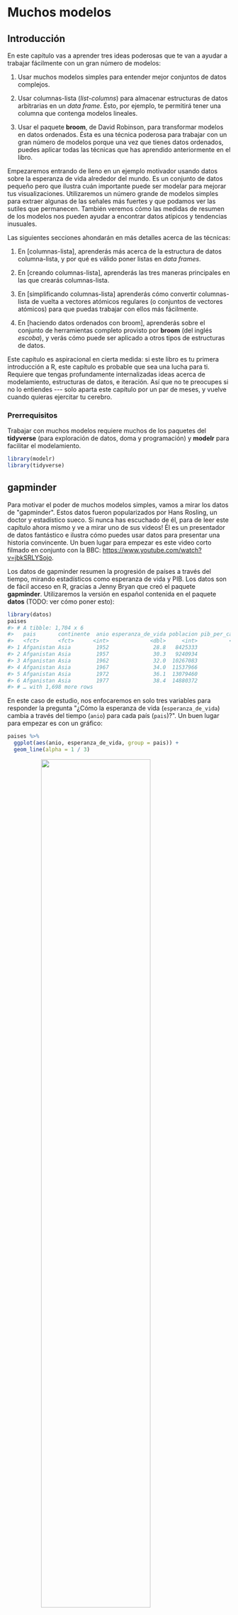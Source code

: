 
# Muchos modelos

## Introducción

En este capítulo vas a aprender tres ideas poderosas que te van a ayudar a trabajar fácilmente con un gran número de modelos:

1.  Usar muchos modelos simples para entender mejor conjuntos de datos complejos.

1.  Usar columnas-lista (_list-columns_) para almacenar estructuras de datos arbitrarias en un _data frame_.
    Ésto, por ejemplo, te permitirá tener una columna que contenga modelos lineales.
   
1.  Usar el paquete __broom__, de David Robinson, para transformar modelos en datos ordenados.
    Ésta es una técnica poderosa para trabajar con un gran número de modelos
    porque una vez que tienes datos ordenados, puedes aplicar todas las técnicas que 
    has aprendido anteriormente en el libro.

Empezaremos entrando de lleno en un ejemplo motivador usando datos sobre la esperanza de vida alrededor del mundo. Es un conjunto de datos pequeño pero que ilustra cuán importante puede ser modelar para mejorar tus visualizaciones. Utilizaremos un número grande de modelos simples para extraer algunas de las señales más fuertes y que podamos ver las sutiles que permanecen. También veremos cómo las medidas de resumen de los modelos nos pueden ayudar a encontrar datos atípicos y tendencias inusuales.

Las siguientes secciones ahondarán en más detalles acerca de las técnicas:

1. En [columnas-lista], aprenderás más acerca de la estructura de datos columna-lista,
   y por qué es válido poner listas en _data frames_.
   
1. En [creando columnas-lista], aprenderás las tres maneras principales en las que 
   crearás columnas-lista.
   
1. En [simplificando columnas-lista] aprenderás cómo convertir columnas-lista de vuelta
   a vectores atómicos regulares (o conjuntos de vectores atómicos) para que puedas trabajar
   con ellos más fácilmente.
   
1. En [haciendo datos ordenados con broom], aprenderás sobre el conjunto de herramientas completo
   provisto por __broom__ (del inglés _escoba_), y verás cómo puede ser aplicado a otros tipos de 
   estructuras de datos.

Este capítulo es aspiracional en cierta medida: si este libro es tu primera introducción a R, este capítulo es probable que sea una lucha para ti. Requiere que tengas profundamente internalizadas ideas acerca de modelamiento, estructuras de datos, e iteración. Así que no te preocupes si no lo entiendes --- solo aparta este capítulo por un par de meses, y vuelve cuando quieras ejercitar tu cerebro.

### Prerrequisitos

Trabajar con muchos modelos requiere muchos de los paquetes del __tidyverse__ (para exploración de datos, doma y programación) y __modelr__ para facilitar el modelamiento.


```r
library(modelr)
library(tidyverse)
```

## gapminder

Para motivar el poder de muchos modelos simples, vamos a mirar los datos de "gapminder". Estos datos fueron popularizados por Hans Rosling, un doctor y estadístico sueco. Si nunca has escuchado de él, para de leer este capítulo ahora mismo y ve a mirar uno de sus videos! Él es un presentador de datos fantástico e ilustra cómo puedes usar datos para presentar una historia convincente. Un buen lugar para empezar es este video corto filmado en conjunto con la BBC: <https://www.youtube.com/watch?v=jbkSRLYSojo>.

Los datos de gapminder resumen la progresión de países a través del tiempo, mirando estadísticos como esperanza de vida y PIB. Los datos son de fácil acceso en R, gracias a Jenny Bryan que creó el paquete __gapminder__. Utilizaremos la versión en español contenida en el paquete __datos__ (TODO: ver cómo poner esto):


```r
library(datos)
paises
#> # A tibble: 1,704 x 6
#>   pais       continente  anio esperanza_de_vida poblacion pib_per_capita
#>   <fct>      <fct>      <int>             <dbl>     <int>          <dbl>
#> 1 Afganistan Asia        1952              28.8   8425333           779.
#> 2 Afganistan Asia        1957              30.3   9240934           821.
#> 3 Afganistan Asia        1962              32.0  10267083           853.
#> 4 Afganistan Asia        1967              34.0  11537966           836.
#> 5 Afganistan Asia        1972              36.1  13079460           740.
#> 6 Afganistan Asia        1977              38.4  14880372           786.
#> # … with 1,698 more rows
```

En este caso de estudio, nos enfocaremos en solo tres variables para responder la pregunta "¿Cómo la esperanza de vida (`esperanza_de_vida`) cambia a través del tiempo (`anio`) para cada país (`pais`)?". Un buen lugar para empezar es con un gráfico:


```r
paises %>%
  ggplot(aes(anio, esperanza_de_vida, group = pais)) +
  geom_line(alpha = 1 / 3)
```

<img src="model-many_files/figure-html/unnamed-chunk-3-1.png" width="70%" style="display: block; margin: auto;" />

Es un conjunto de datos pequeño: solo tiene ~1,700 observaciones y 3 variables. Pero aún así es difícil ver qué está pasando! En general, parece que la esperanza de vida ha estado mejorando en forma constante. Sin embargo, si miras de cerca, puedes notar algunos países que no siguen este patrón. ¿Cómo podemos hacer que esos países se vean más fácilmente?

Una forma es usar el mismo enfoque que en el último capítulo: hay una señal fuerte (en general crecimiento lineal) que hace difícil ver tendencias más sutiles. Separaremos estos factores estimando un modelo con una tendencia lineal. El modelo captura el crecimiento estable en el tiempo, y los residuos mostrarán lo que queda fuera.

Ya sabes cómo hacer eso si tenemos un solo país:


```r
nz <- filter(paises, pais == "Nueva Zelandia")
nz %>%
  ggplot(aes(anio, esperanza_de_vida)) +
  geom_line() +
  ggtitle("Datos completos = ")

nz_mod <- lm(esperanza_de_vida ~ anio, data = nz)
nz %>%
  add_predictions(nz_mod) %>%
  ggplot(aes(anio, pred)) +
  geom_line() +
  ggtitle("Tendencia lineal + ")

nz %>%
  add_residuals(nz_mod) %>%
  ggplot(aes(anio, resid)) +
  geom_hline(yintercept = 0, colour = "white", size = 3) +
  geom_line() +
  ggtitle("Patrón restante")
```

<img src="model-many_files/figure-html/unnamed-chunk-4-1.png" width="33%" /><img src="model-many_files/figure-html/unnamed-chunk-4-2.png" width="33%" /><img src="model-many_files/figure-html/unnamed-chunk-4-3.png" width="33%" />

¿Cómo podemos ajustar fácilmente ese modelo para cada país?

### Datos anidados

Te puedes imaginar copiando y pegando ese código múltiples veces; pero ya has aprendido una mejor forma! Extrae el código en común con una función y repítelo usando una función map (TODO: no me queda claro que tenga sentido poner que el nombre de esta función venga del inglés, y no sé si ponerla en cursiva) de __purrr__. Este problema se estructura un poco diferente respecto a lo que has visto antes. En lugar de repetir una acción por cada variable, queremos repetirla para cada país, un subconjunto de filas. Para hacer eso, necesitamos una nueva estructura de datos: el __*data frame* anidado__ (_nested data frame_). Para crear un _data frame_ anidado empezamos con un _data frame_ agrupado, y lo "anidamos":


```r
por_pais <- paises %>%
  group_by(pais, continente) %>%
  nest()

por_pais
#> # A tibble: 142 x 3
#>   pais       continente data             
#>   <fct>      <fct>      <list>           
#> 1 Afganistan Asia       <tibble [12 × 4]>
#> 2 Albania    Europa     <tibble [12 × 4]>
#> 3 Argelia    Africa     <tibble [12 × 4]>
#> 4 Angola     Africa     <tibble [12 × 4]>
#> 5 Argentina  Americas   <tibble [12 × 4]>
#> 6 Australia  Oceania    <tibble [12 × 4]>
#> # … with 136 more rows
```

(Estoy haciendo un poco de trampa agrupando por `continente` y `pais` al mismo tiempo. Dado el `pais`, `continente` es fijo, así que no agrega ningún grupo más, pero es una forma fácil de llevarnos una variable adicional para el camino.)

Ésto crea un _data frame_ que tiene una fila por grupo (por país), y una columna bastante inusual: `data`. `data` es una lista de _data frames_ (o _tibbles_, para ser precisos). Esto parece una idea un poco loca: tenemos un _data frame_ con una columna que es una lista de otros _data frames_! Explicaré brevemente por qué pienso que es una buena idea.

La columna `data` es un poco difícil de examinar porque es una lista moderadamente complicada, y todavía estamos trabajando para tener buenas herramientas para explorar estos objetos. Desafortunadamente usar `str()` no es recomendable porque usualmente producirá un _output_ (salida de código) muy extenso. Pero si extraes un solo elemento de la columna `data` verás que contiene todos los datos para ese país (en este caso, Afganistán).


```r
por_pais$data[[1]]
#> # A tibble: 12 x 4
#>    anio esperanza_de_vida poblacion pib_per_capita
#>   <int>             <dbl>     <int>          <dbl>
#> 1  1952              28.8   8425333           779.
#> 2  1957              30.3   9240934           821.
#> 3  1962              32.0  10267083           853.
#> 4  1967              34.0  11537966           836.
#> 5  1972              36.1  13079460           740.
#> 6  1977              38.4  14880372           786.
#> # … with 6 more rows
```

Nota la diferencia entre un _data frame_ agrupado estándar y un _data frame_ anidado: en un _data frame_ agrupado, cada fila es una observación; en un _data frame_ anidado, cada fila es un grupo. Otra forma de pensar en un conjunto de datos anidado es que ahora tenemos una meta-observación: una fila que representa todo el transcurso de tiempo para un país, en lugar de solo un punto en el tiempo.

### Columnas-lista

Ahora que tenemos nuestro _data frame_ anidado, estamos en una buena posición para ajustar algunos modelos. Tenemos una función para ajustar modelos:


```r
modelo_pais <- function(df) {
  lm(esperanza_de_vida ~ anio, data = df)
}
```

Y queremos aplicarlo a cada _data frame_. Los _data frames_ están en una lista, así que podemos usar `purrr::map()` para aplicar `modelo_pais` a cada elemento:


```r
modelos <- map(por_pais$data, modelo_pais)
```

Sin embargo, en lugar de dejar la lista de modelos como un objeto suelto, creo que es mejor almacenarlo como una columna en el _data frame_ `por_pais`. Almacenar objetos relacionados en columnas es una parte clave del valor de los _data frames_, y por eso pienso que las columnas-lista son tan buena idea. En el transcurso de nuetro trabajo con estos países, vamos a tener muchas listas donde tenemos un elemento por país. ¿Por qué no almacenarlos todos juntos en un _data frame_?

En otras palabras, en lugar de crear un nuevo objeto en el entorno global, vamos a crear una nueva variable en el _data frame_ `por_pais`. Ese es un trabajo para `dplyr::mutate()`:


```r
por_pais <- por_pais %>%
  mutate(modelo = map(data, modelo_pais))
por_pais
#> # A tibble: 142 x 4
#>   pais       continente data              modelo  
#>   <fct>      <fct>      <list>            <list>  
#> 1 Afganistan Asia       <tibble [12 × 4]> <S3: lm>
#> 2 Albania    Europa     <tibble [12 × 4]> <S3: lm>
#> 3 Argelia    Africa     <tibble [12 × 4]> <S3: lm>
#> 4 Angola     Africa     <tibble [12 × 4]> <S3: lm>
#> 5 Argentina  Americas   <tibble [12 × 4]> <S3: lm>
#> 6 Australia  Oceania    <tibble [12 × 4]> <S3: lm>
#> # … with 136 more rows
```

Esto tiene una gran ventaja: como todos los objetos relacionados están almacenados juntos, no necesitas manualmente mantenerlos sincronizados cuando filtras o reordenas. La semántica del _data frame_ se ocupa de esto por ti:


```r
por_pais %>%
  filter(continente == "Europa")
#> # A tibble: 30 x 4
#>   pais                 continente data              modelo  
#>   <fct>                <fct>      <list>            <list>  
#> 1 Albania              Europa     <tibble [12 × 4]> <S3: lm>
#> 2 Austria              Europa     <tibble [12 × 4]> <S3: lm>
#> 3 Belgica              Europa     <tibble [12 × 4]> <S3: lm>
#> 4 Bosnia y Herzegovina Europa     <tibble [12 × 4]> <S3: lm>
#> 5 Bulgaria             Europa     <tibble [12 × 4]> <S3: lm>
#> 6 Croacia              Europa     <tibble [12 × 4]> <S3: lm>
#> # … with 24 more rows
por_pais %>%
  arrange(continente, pais)
#> # A tibble: 142 x 4
#>   pais         continente data              modelo  
#>   <fct>        <fct>      <list>            <list>  
#> 1 Argelia      Africa     <tibble [12 × 4]> <S3: lm>
#> 2 Angola       Africa     <tibble [12 × 4]> <S3: lm>
#> 3 Benin        Africa     <tibble [12 × 4]> <S3: lm>
#> 4 Botswana     Africa     <tibble [12 × 4]> <S3: lm>
#> 5 Burkina Faso Africa     <tibble [12 × 4]> <S3: lm>
#> 6 Burundi      Africa     <tibble [12 × 4]> <S3: lm>
#> # … with 136 more rows
```

Si tu lista de _data frames_ y lista de modelos fueran objetos separados, tienes (TODO: acá usaría "tendrías" pero no es lo que usa el original) que acordarte de que cuando reordenas o seleccionas un subconjunto de un vector, necesitas reordenar o seleccionar el subconjunto de todos los demás para mantenerlos sincronizados. Si te olvidas, tu código va a seguir funcionando, pero va a devolver la respuesta equivocada!

### Desanidando

Previamente calculamos los residuos de un único modelo con un conjunto de datos también único. Ahora tenemos 142 _data frames_ y 142 modelos. Para calcular los residuos, necesitamos llamar a la función `add_residuals()` (del inglés _adicionar residuos_) con cada par modelo-datos:


```r
por_pais <- por_pais %>%
  mutate(
    residuos = map2(data, modelo, add_residuals)
  )
por_pais
#> # A tibble: 142 x 5
#>   pais       continente data              modelo   residuos         
#>   <fct>      <fct>      <list>            <list>   <list>           
#> 1 Afganistan Asia       <tibble [12 × 4]> <S3: lm> <tibble [12 × 5]>
#> 2 Albania    Europa     <tibble [12 × 4]> <S3: lm> <tibble [12 × 5]>
#> 3 Argelia    Africa     <tibble [12 × 4]> <S3: lm> <tibble [12 × 5]>
#> 4 Angola     Africa     <tibble [12 × 4]> <S3: lm> <tibble [12 × 5]>
#> 5 Argentina  Americas   <tibble [12 × 4]> <S3: lm> <tibble [12 × 5]>
#> 6 Australia  Oceania    <tibble [12 × 4]> <S3: lm> <tibble [12 × 5]>
#> # … with 136 more rows
```

¿Pero cómo puedes graficar una lista de _data frames_? En lugar de luchar para contestar esa pregunta, transformemos la lista de _data frames_ de vuelta en un _data frame_ regular. Previamente usamos `nest()` (del inglés _anidar_) para transformar un _data frame_ regular en uno anidado, y ahora desanidamos con `unnest()`:


```r
residuos <- unnest(por_pais, residuos)
residuos
#> # A tibble: 1,704 x 7
#>   pais   continente  anio esperanza_de_vi… poblacion pib_per_capita   resid
#>   <fct>  <fct>      <int>            <dbl>     <int>          <dbl>   <dbl>
#> 1 Afgan… Asia        1952             28.8   8425333           779. -1.11  
#> 2 Afgan… Asia        1957             30.3   9240934           821. -0.952 
#> 3 Afgan… Asia        1962             32.0  10267083           853. -0.664 
#> 4 Afgan… Asia        1967             34.0  11537966           836. -0.0172
#> 5 Afgan… Asia        1972             36.1  13079460           740.  0.674 
#> 6 Afgan… Asia        1977             38.4  14880372           786.  1.65  
#> # … with 1,698 more rows
```

Nota que cada columna regular está repetida una vez por cada fila en la columna anidada. 

Ahora tenemos un _data frame_ regular, podemos graficar los residuos:


```r
residuos %>%
  ggplot(aes(anio, resid)) +
  geom_line(aes(group = pais), alpha = 1 / 3) +
  geom_smooth(se = FALSE)
#> `geom_smooth()` using method = 'gam' and formula 'y ~ s(x, bs = "cs")'
```

<img src="model-many_files/figure-html/unnamed-chunk-13-1.png" width="70%" style="display: block; margin: auto;" />

Separar facetas por continente es particularmente revelador:
 

```r
residuos %>%
  ggplot(aes(anio, resid, group = pais)) +
  geom_line(alpha = 1 / 3) +
  facet_wrap(~ continente)
```

<img src="model-many_files/figure-html/unnamed-chunk-14-1.png" width="70%" style="display: block; margin: auto;" />

Parece que hemos perdido algunos patrones suaves. También hay algo interesante pasando en África: vemos algunos residuos muy grandes lo que sugiere que nuestro modelo no está ajustando muy bien. Exploraremos más eso en la próxima sección, atacando el problema desde un ángulo un poco diferente.

### Calidad del modelo

En lugar de examinar los residuos del modelo, podríamos examinar algunas medidas generales de la calidad del modelo. Aprendiste cómo calcular algunas medidas específicas en el capítulo anterior. Aquí mostraremos un enfoque diferente usando el paquete __broom__. El paquete __broom__ provee un conjunto de funciones generales para transformar modelos en datos ordenados. Aquí utilizaremos `broom::glance()` (del inglés _vistazo_) para extraer algunas métricas de la calidad del modelo. Si lo aplicamos a un modelo, obtenemos un _data frame_ con una única fila:


```r
broom::glance(nz_mod)
#> # A tibble: 1 x 11
#>   r.squared adj.r.squared sigma statistic p.value    df logLik   AIC   BIC
#>       <dbl>         <dbl> <dbl>     <dbl>   <dbl> <int>  <dbl> <dbl> <dbl>
#> 1     0.954         0.949 0.804      205. 5.41e-8     2  -13.3  32.6  34.1
#> # … with 2 more variables: deviance <dbl>, df.residual <int>
```

Podemos usar `mutate()` y `unnest()` para crear un _data frame_ con una fila por cada país:


```r
por_pais %>%
  mutate(glance = map(modelo, broom::glance)) %>%
  unnest(glance)
#> # A tibble: 142 x 16
#>   pais  continente data  modelo residuos r.squared adj.r.squared sigma
#>   <fct> <fct>      <lis> <list> <list>       <dbl>         <dbl> <dbl>
#> 1 Afga… Asia       <tib… <S3: … <tibble…     0.948         0.942 1.22 
#> 2 Alba… Europa     <tib… <S3: … <tibble…     0.911         0.902 1.98 
#> 3 Arge… Africa     <tib… <S3: … <tibble…     0.985         0.984 1.32 
#> 4 Ango… Africa     <tib… <S3: … <tibble…     0.888         0.877 1.41 
#> 5 Arge… Americas   <tib… <S3: … <tibble…     0.996         0.995 0.292
#> 6 Aust… Oceania    <tib… <S3: … <tibble…     0.980         0.978 0.621
#> # … with 136 more rows, and 8 more variables: statistic <dbl>,
#> #   p.value <dbl>, df <int>, logLik <dbl>, AIC <dbl>, BIC <dbl>,
#> #   deviance <dbl>, df.residual <int>
```

Este no es exactamente el _output_ que queremos, porque aún incluye todas las columnas que son una lista. Éste es el comportamiento por defecto cuando `unnest()` trabaja sobre _data frames_ con una única fila. Para suprimir esas columnas usamos `.drop = TRUE` (`drop`  — del inglés _descartar_):


```r
glance <- por_pais %>%
  mutate(glance = map(modelo, broom::glance)) %>%
  unnest(glance, .drop = TRUE)
glance
#> # A tibble: 142 x 13
#>   pais  continente r.squared adj.r.squared sigma statistic  p.value    df
#>   <fct> <fct>          <dbl>         <dbl> <dbl>     <dbl>    <dbl> <int>
#> 1 Afga… Asia           0.948         0.942 1.22      181.  9.84e- 8     2
#> 2 Alba… Europa         0.911         0.902 1.98      102.  1.46e- 6     2
#> 3 Arge… Africa         0.985         0.984 1.32      662.  1.81e-10     2
#> 4 Ango… Africa         0.888         0.877 1.41       79.1 4.59e- 6     2
#> 5 Arge… Americas       0.996         0.995 0.292    2246.  4.22e-13     2
#> 6 Aust… Oceania        0.980         0.978 0.621     481.  8.67e-10     2
#> # … with 136 more rows, and 5 more variables: logLik <dbl>, AIC <dbl>,
#> #   BIC <dbl>, deviance <dbl>, df.residual <int>
```

(Presta atención a las variables que no se imprimieron: hay mucha información útil allí.)

Con este _data frame_, podemos empezar a buscar modelos que no se ajustan bien:


```r
glance %>%
  arrange(r.squared)
#> # A tibble: 142 x 13
#>   pais  continente r.squared adj.r.squared sigma statistic p.value    df
#>   <fct> <fct>          <dbl>         <dbl> <dbl>     <dbl>   <dbl> <int>
#> 1 Ruan… Africa        0.0172      -0.0811   6.56     0.175   0.685     2
#> 2 Bots… Africa        0.0340      -0.0626   6.11     0.352   0.566     2
#> 3 Zimb… Africa        0.0562      -0.0381   7.21     0.596   0.458     2
#> 4 Zamb… Africa        0.0598      -0.0342   4.53     0.636   0.444     2
#> 5 Swaz… Africa        0.0682      -0.0250   6.64     0.732   0.412     2
#> 6 Leso… Africa        0.0849      -0.00666  5.93     0.927   0.358     2
#> # … with 136 more rows, and 5 more variables: logLik <dbl>, AIC <dbl>,
#> #   BIC <dbl>, deviance <dbl>, df.residual <int>
```

Los peores modelos parecen estar todos en África. Vamos a chequear ésto con un gráfico. Tenemos un número relativamente chico de observaciones y una variable discreta, así que `geom_jitter()` (TODO: en inglés jitter es temblar o algo similar, pero no sé si estaría bien poner acá eso porque no es exactamente eso...) es efectiva:


```r
glance %>%
  ggplot(aes(continente, r.squared)) +
  geom_jitter(width = 0.5)
```

<img src="model-many_files/figure-html/unnamed-chunk-19-1.png" width="70%" style="display: block; margin: auto;" />

Podríamos quitar los países con un $R^2$ particularmente malo y graficar los datos:


```r
mal_ajuste <- filter(glance, r.squared < 0.25)

paises %>%
  semi_join(mal_ajuste, by = "pais") %>%
  ggplot(aes(anio, esperanza_de_vida, colour = pais)) +
  geom_line()
```

<img src="model-many_files/figure-html/unnamed-chunk-20-1.png" width="70%" style="display: block; margin: auto;" />

Vemos dos efectos principales aquí: las tragedias de la epidemia de VIH/SIDA y el genocidio de Ruanda.

### Ejercicios

1.  Una tendencia lineal parece ser demasiado simple para la tendencia general.
    ¿Puedes hacerlo mejor con un polinomio cuadrático? ¿Cómo puedes interpretar
    el coeficiente del término cuadrático? (Pista: puedes querer transformar
    `year` para que tenga media cero.)

1.  Explora otros métodos para visualizar la distribución del $R^2$ por
    continente. Puedes querer probar el paquete __ggbeeswarm__, que provee 
    métodos similares para evitar superposiciones como jitter, pero usa métodos
    determinísticos.

1.  Para crear el último gráfico (mostrando los datos para los países con los
    peores ajustes del modelo), precisamos dos pasos: creamos un _data frame_ con
    una fila por país y después hicimos un _semi-join_ (del inglés _semi juntar_) (TODO: deberíamos aclarar algo?) al conjunto de datos original.
    Es posible evitar este _join_ si usamos `unnest()` en lugar de 
    `unnest(.drop = TRUE)`. ¿Cómo?

## Columnas-lista

Ahora que has visto un flujo de trabajo básico para manejar muchos modelos, vamos a sumergirnos en algunos detalles. En esta sección, exploraremos en más detalle la estructura de datos columna-lista. Solo recientemente es que he comenzado a apreciar realmente la idea de la columna-lista. Esta estructura está implícita en la definición de _data frame_: un _data frame_ es una lista nombrada de vectores de igual largo. Una lista es un vector, así que siempre ha sido legítimo usar una lista como una columna de un _data frame_. Sin embargo, R base no hace las cosas fáciles para crear columnas-lista, y `data.frame()` trata a la lista como una lista de columnas:


```r
data.frame(x = list(1:3, 3:5))
#>   x.1.3 x.3.5
#> 1     1     3
#> 2     2     4
#> 3     3     5
```

Puedes prevenir que `data.frame()` haga esto con `I()`, pero el resultado no se imprime particularmente bien:


```r
data.frame(
  x = I(list(1:3, 3:5)),
  y = c("1, 2", "3, 4, 5")
)
#>         x       y
#> 1 1, 2, 3    1, 2
#> 2 3, 4, 5 3, 4, 5
```

_Tibble_ mitiga este problema siendo más perezoso (TODO: lazier) (`tibble()` no modifica sus _inputs_) y proporcionando un mejor método de impresión:


```r
tibble(
  x = list(1:3, 3:5),
  y = c("1, 2", "3, 4, 5")
)
#> # A tibble: 2 x 2
#>   x         y      
#>   <list>    <chr>  
#> 1 <int [3]> 1, 2   
#> 2 <int [3]> 3, 4, 5
```

Es incluso más fácil con `tribble()` ya que automáticamente puede interpretar que necesitas una lista:


```r
tribble(
  ~ x, ~ y,
  1:3, "1, 2",
  3:5, "3, 4, 5"
)
#> # A tibble: 2 x 2
#>   x         y      
#>   <list>    <chr>  
#> 1 <int [3]> 1, 2   
#> 2 <int [3]> 3, 4, 5
```

Columnas-lista son usualmente más útiles como estructuras de datos intermedias. Es difícil trabajar con ellas directamente, porque la mayoría de las funciones de R trabajan con vectores atómicos o _data frames_, pero la ventaja de mantener ítems relacionados juntos en un _data frame_ hace que valga la pena un poco de molestia.

Generalmente hay tres partes de un _pipeline_ (del inglés _tubería_) efectivo de columnas-lista:

1.  Creas la columna-lista usando uno entre `nest()`, `summarise()` + `list()`,
    o `mutate()` + una función map, como se describió en [Creando columnas-lista].

1.  Creas otra columna-lista intermedia transformando columnas lista 
    existentes con `map()`, `map2()` o `pmap()`. Por ejemplo, 
    en el caso de estudio de arriba, creamos una columna-lista de modelos transformando
    una columna-lista de _data frames_.
    
1.  Simplificas la columna-lista de vuelta en un _data frame_ o vector atómico,
    como se describió en [Simplificando columnas-lista].

## Creando columnas-lista

Típicamente, no crearás columnas-lista con `tibble()`. En cambio, las crearás a partir de columnas regulares, usando uno de tres métodos: 

1.  Con `tidyr::nest()` para convertir un _data frame_ agrupado en uno anidado
    donde tengas columnas-lista de _data frames_.
    
1.  Con `mutate()` y funciones vectorizadas que retornan una lista.

1.  Con `summarise()` y funciones de resumen que retornan múltiples resultados.

Alternativamente, podrías crearlas a partir de una lista nombrada, usando `tibble::enframe()`.

Generalmente, cuando creas columnas-lista, debes asegurarte de que sean homogéneas: cada elemento debe contener el mismo tipo de cosa. No hay chequeos para asegurarte de que sea así, pero si usas __purrr__ y recuerdas lo que aprendiste sobre funciones de tipo estable (TODO: type-stable functions), encontrarás que eso pasa naturalmente.

### Con anidación

`nest()` crea un _data frame_ anidado, que es un _data frame_ con una columna-lista de _data frames_. En un _data frame_ anidado cada fila es una meta-observación: las otras columnas son variables que definen la observación (como país y continente arriba), y la columna-lista de _data frames_ tiene las observaciones individuales que construyen la meta-observación.

Hay dos formas de usar `nest()`. Hasta ahora has visto cómo usarlo con un _data frame_ agrupado. Cuando se aplica a un _data frame_ agrupado, `nest()` mantiene las columnas que agrupan tal cual, y envuelve todo lo demás en la columna-lista:


```r
paises %>%
  group_by(pais, continente) %>%
  nest()
#> # A tibble: 142 x 3
#>   pais       continente data             
#>   <fct>      <fct>      <list>           
#> 1 Afganistan Asia       <tibble [12 × 4]>
#> 2 Albania    Europa     <tibble [12 × 4]>
#> 3 Argelia    Africa     <tibble [12 × 4]>
#> 4 Angola     Africa     <tibble [12 × 4]>
#> 5 Argentina  Americas   <tibble [12 × 4]>
#> 6 Australia  Oceania    <tibble [12 × 4]>
#> # … with 136 more rows
```

También lo puedes usar en un _data frame_ no agrupado, especificando cuáles columnas quieres anidar:


```r
paises %>%
  nest(anio:pib_per_capita)
#> # A tibble: 142 x 3
#>   pais       continente data             
#>   <fct>      <fct>      <list>           
#> 1 Afganistan Asia       <tibble [12 × 4]>
#> 2 Albania    Europa     <tibble [12 × 4]>
#> 3 Argelia    Africa     <tibble [12 × 4]>
#> 4 Angola     Africa     <tibble [12 × 4]>
#> 5 Argentina  Americas   <tibble [12 × 4]>
#> 6 Australia  Oceania    <tibble [12 × 4]>
#> # … with 136 more rows
```

### A partir de funciones vectorizadas

Algunas funciones útiles toman un vector atómico y retornan una lista. Por ejemplo, en [strings] (TODO: chequear cómo se llama el capítulo en español) aprendiste `stringr::str_split()` que toma un vector de caracteres y retorna una lista de vectores de caracteres. Si lo usas dentro de mutate (TODO: no sé si ponerlo en cursiva o dejarlo como el original), obtendrás una columna-lista:


```r
df <- tribble(
  ~ x1,
  "a,b,c",
  "d,e,f,g"
)

df %>%
  mutate(x2 = stringr::str_split(x1, ","))
#> # A tibble: 2 x 2
#>   x1      x2       
#>   <chr>   <list>   
#> 1 a,b,c   <chr [3]>
#> 2 d,e,f,g <chr [4]>
```

`unnest()` sabe cómo manejar estas listas de vectores:


```r
df %>%
  mutate(x2 = stringr::str_split(x1, ",")) %>%
  unnest()
#> # A tibble: 7 x 2
#>   x1      x2   
#>   <chr>   <chr>
#> 1 a,b,c   a    
#> 2 a,b,c   b    
#> 3 a,b,c   c    
#> 4 d,e,f,g d    
#> 5 d,e,f,g e    
#> 6 d,e,f,g f    
#> # … with 1 more row
```

(Si usas mucho este patrón, asegúrate de chequear `tidyr::separate_rows()` (del inglés _separar filas_) que es un _wrapper_ (TODO: cuando esté el capítulo de Joshua poner explicación) alrededor de este patrón común).

Otro ejemplo de este patrón es usar `map()`, `map2()`, `pmap()` de __purrr__. Por ejemplo, podríamos tomar el ejemplo final de [Invoking different functions] (TODO: chequear nombre en español) y reescribirlo usando `mutate()`:


```r
sim <- tribble(
  ~ f, ~ params,
  "runif", list(min = -1, max = 1),
  "rnorm", list(sd = 5),
  "rpois", list(lambda = 10)
)

sim %>%
  mutate(sims = invoke_map(f, params, n = 10))
#> # A tibble: 3 x 3
#>   f     params     sims      
#>   <chr> <list>     <list>    
#> 1 runif <list [2]> <dbl [10]>
#> 2 rnorm <list [1]> <dbl [10]>
#> 3 rpois <list [1]> <int [10]>
```

Nota que técnicamente `sim` no es homogénea porque contiene vectores con tipo de datos dobles así como enteros (TODO: both double and integer vectors). Sin embargo, es probable que ésto no cause muchos problemas porque ambos vectores son numéricos.

### A partir de medidas de resumen con más de un valor

Una restricción de `summarise()` es que solo funciona con funciones de resumen que retornan un único valor. Eso significa que no puedes usarlo con funciones como `quantile()` que retorna un vector de largo arbitrario:


```r
mtautos %>%
  group_by(cilindros) %>%
  summarise(q = quantile(millas))
#> Error: Column `q` must be length 1 (a summary value), not 5
```

Sin embargo, puedes envolver el resultado en una lista! Esto obedece el contrato de `summarise()`, porque cada resumen ahora es una lista (un vector) de largo 1.


```r
mtautos %>%
  group_by(cilindros) %>%
  summarise(q = list(quantile(millas)))
#> # A tibble: 3 x 2
#>   cilindros q        
#>       <dbl> <list>   
#> 1         4 <dbl [5]>
#> 2         6 <dbl [5]>
#> 3         8 <dbl [5]>
```

Para producir resultados útiles con unnest, también necesitarás capturar las probabilidades:


```r
probs <- c(0.01, 0.25, 0.5, 0.75, 0.99)
mtautos %>%
  group_by(cilindros) %>%
  summarise(p = list(probs), q = list(quantile(millas, probs))) %>%
  unnest()
#> # A tibble: 15 x 3
#>   cilindros     p     q
#>       <dbl> <dbl> <dbl>
#> 1         4  0.01  21.4
#> 2         4  0.25  22.8
#> 3         4  0.5   26  
#> 4         4  0.75  30.4
#> 5         4  0.99  33.8
#> 6         6  0.01  17.8
#> # … with 9 more rows
```

### A partir de una lista nombrada

_Data frames_ con columnas-lista proveen una solución a un problema común: ¿qué haces si quieres iterar sobre el contenido de una lista y también sobre sus elementos? En lugar de tratar de juntar todo en un único objeto, usualmente es más fácil hacer un _data frame_: una columna puede contener los elementos y otra columna la lista. Una forma fácil de crear un _data frame_ como éste desde una lista es `tibble::enframe()`.  


```r
x <- list(
  a = 1:5,
  b = 3:4,
  c = 5:6
)

df <- enframe(x)
df
#> # A tibble: 3 x 2
#>   name  value    
#>   <chr> <list>   
#> 1 a     <int [5]>
#> 2 b     <int [2]>
#> 3 c     <int [2]>
```

La ventaja de esta estructura es que se generaliza de una forma relativamente sencilla - los nombres son útiles si tienes como metadata vectores de caracteres, pero no ayudan para otros tipos de datos o para múltiples vectores.

Ahora, si quieres iterar sobre los nombres y valores en paralelo, puedes usar `map2()`:


```r
df %>%
  mutate(
    smry = map2_chr(name, value, ~ stringr::str_c(.x, ": ", .y[1]))
  )
#> # A tibble: 3 x 3
#>   name  value     smry 
#>   <chr> <list>    <chr>
#> 1 a     <int [5]> a: 1 
#> 2 b     <int [2]> b: 3 
#> 3 c     <int [2]> c: 5
```

### Ejercicios

1.  Lista todas las funciones en las que puedas pensar que tomen como _input_ un vector atómico y 
    retornen una lista.
    
1.  Piensa en funciones de resumen útiles que, como `quantile()`, retornen
    múltiples valores.
    
1.  ¿Qué es lo que falta en el siguiente _data frame_? ¿Cómo `quantile()` retorna
    eso que falta? ¿Por qué eso no es tan útil aquí?


```r
mtautos %>%
  group_by(cilindros) %>%
  summarise(q = list(quantile(millas))) %>%
  unnest()
#> # A tibble: 15 x 2
#>   cilindros     q
#>       <dbl> <dbl>
#> 1         4  21.4
#> 2         4  22.8
#> 3         4  26  
#> 4         4  30.4
#> 5         4  33.9
#> 6         6  17.8
#> # … with 9 more rows
```

1.  ¿Qué hace este código? ¿Por qué podría ser útil?


```r
mtautos %>%
  group_by(cilindros) %>%
  summarise_each(funs(list))
```

## Simplificando columnas-lista

Para aplicar las técnicas de manipulación de datos y visualización que has aprendido en este libro, necesitarás simplificar la columna-lista de vuelta a una columna regular (un vector atómico), o conjunto de columnas. La técnica que usarás para volver a una estructura más sencilla depende de si quieres un único valor por elemento, o múltiples valores.

1.  Si quieres un único valor, usa `mutate()` con `map_lgl()`, 
    `map_int()`, `map_dbl()`, y `map_chr()` para crear un vector atómico.
    
1.  Si quieres varios valores, usa `unnest()` para convertir columnas-lista de vuelta a
    columnas regulares, repitiendo las filas tantas veces como sea necesario.

Estas técnicas están descritas con más detalle abajo.

### Lista a vector

Si puedes reducir tu columna lista a un vector atómico entonces será una columna regular. Por ejemplo, siempre puedes resumir un objeto con su tipo y largo, por lo que este código funcionará sin importar cuál tipo de columna-lista tengas:


```r
df <- tribble(
  ~ x,
  letters[1:5],
  1:3,
  runif(5)
)

df %>% mutate(
  tipo = map_chr(x, typeof),
  largo = map_int(x, length)
)
#> # A tibble: 3 x 3
#>   x         tipo      largo
#>   <list>    <chr>     <int>
#> 1 <chr [5]> character     5
#> 2 <int [3]> integer       3
#> 3 <dbl [5]> double        5
```

Ésta es la misma información básica que obtienes del método por defecto de imprimir _tbl_ (TODO: esto se traduce?), pero ahora lo puedes usar para filtrar. Es una técnica útil si tienes listas heterogéneas, y quieres remover las partes que no te sirven.

No te olvides de los atajos de `map_*()` - puedes usar `map_chr(x, "manzana")` para extraer la cadena de caracteres almacenada en `manzana` para cada elemento de `x`. Ésto es útil para separar listas anidadas en columnas regulares. Usa el argumento `.null` para proveer un valor para usar si el elemento es un valor perdido (_missing_) (TODO: traducimos missing?) (en lugar de retornar `NULL`):


```r
df <- tribble(
  ~ x,
  list(a = 1, b = 2),
  list(a = 2, c = 4)
)
df %>% mutate(
  a = map_dbl(x, "a"),
  b = map_dbl(x, "b", .null = NA_real_)
)
#> # A tibble: 2 x 3
#>   x              a     b
#>   <list>     <dbl> <dbl>
#> 1 <list [2]>     1     2
#> 2 <list [2]>     2    NA
```

### Desanidando

`unnest()` trabaja repitiendo la columna regular una vez para cada elemento de la columna-lista. Por ejemplo, en el siguiente ejemplo sencillo repetimos la primera fila 4 veces (porque el primer elemento de `y` tiene largo cuatro), y la segunda fila una vez:


```r
tibble(x = 1:2, y = list(1:4, 1)) %>% unnest(y)
#> # A tibble: 5 x 2
#>       x     y
#>   <int> <dbl>
#> 1     1     1
#> 2     1     2
#> 3     1     3
#> 4     1     4
#> 5     2     1
```

Esto significa que no puedes simultáneamente desanidar dos columnas que contengan un número diferente de elementos:


```r
# Funciona, porque y y z tienen el mismo número de elementos en
# cada fila
df1 <- tribble(
  ~ x, ~ y, ~ z,
  1, c("a", "b"), 1:2,
  2, "c", 3
)
df1
#> # A tibble: 2 x 3
#>       x y         z        
#>   <dbl> <list>    <list>   
#> 1     1 <chr [2]> <int [2]>
#> 2     2 <chr [1]> <dbl [1]>
df1 %>% unnest(y, z)
#> # A tibble: 3 x 3
#>       x y         z
#>   <dbl> <chr> <dbl>
#> 1     1 a         1
#> 2     1 b         2
#> 3     2 c         3

# No funciona porque y y z tienen un número diferente de elementos
df2 <- tribble(
  ~ x, ~ y, ~ z,
  1, "a", 1:2,
  2, c("b", "c"), 3
)
df2
#> # A tibble: 2 x 3
#>       x y         z        
#>   <dbl> <list>    <list>   
#> 1     1 <chr [1]> <int [2]>
#> 2     2 <chr [2]> <dbl [1]>
df2 %>% unnest(y, z)
#> All nested columns must have the same number of elements.
```

El mismo principio aplica al desanidar columnas-lista de _data frames_. Puedes desanidar múltiples columnas-lista siempre que todos los _data frames_ de cada fila tengan la misma cantidad de filas.

### Ejercicios

1.  ¿Por qué podría ser útil la función `lengths()` para crear columnas de 
    vectores atómicos a partir de columnas-lista?
    
1.  Lista los tipos de vectores más comúnes que se encuentran en un _data frame_. ¿Qué hace que las 
    listas sean diferentes?

## Haciendo datos ordenados con broom

El paquete __broom__ provee tres herramientas generales para transformar modelos en en _data frames_ ordenados:

1.  `broom::glance(modelo)` retorna una fila para cada modelo. Cada columna tiene una 
    medida de resumen del modelo: o bien una medida de la calidad del modelo, o complejidad, o 
    una combinación de ambos.
   
1.  `broom::tidy(modelo)` retorna una fila por cada coeficiente en el modelo. Cada 
    columna brinda información acerca de la estimación o su variabilidad.
    
1.  `broom::augment(modelo, datos)` retorna una fila por cada fila en `datos`, agregando
    valores adicionales como residuos, y estadísticos de influencia.
    
    
